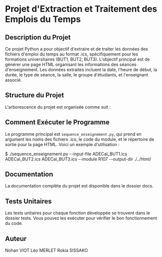 # Projet d'Extraction et Traitement des Emplois du Temps

## Description du Projet

Ce projet Python a pour objectif d'extraire et de traiter les données des fichiers d'emploi du temps au format .ics, spécifiquement pour les formations universitaires (BUT1, BUT2, BUT3). L'objectif principal est de générer une page HTML organisant les informations des séances d'enseignement. Les données extraites incluent la date, l'heure de début, la durée, le type de séance, la salle, le groupe d'étudiants, et l'enseignant associé.

## Structure du Projet

L'arborescence du projet est organisée comme suit :

## Comment Exécuter le Programme

Le programme principal est `sequence_enseignement.py`, qui prend en argument les noms des fichiers .ics, le code du module, et le répertoire de sortie pour la page HTML. Voici un exemple d'utilisation :

$ ./sequence_enseignement.py --input-file ADECal_BUT1.ics ADECal_BUT2.ics ADECal_BUT3.ics --module R107 --output-dir ./../html/

## Documentation

La documentation complète du projet est disponible dans le dossier docs.

## Tests Unitaires

Les tests unitaires pour chaque fonction développée se trouvent dans le dossier tests. Vous pouvez les exécuter pour vérifier le bon fonctionnement du code.

## Auteur

Nohan VIOT
Léo MERLET
Rokia SISSAKO
